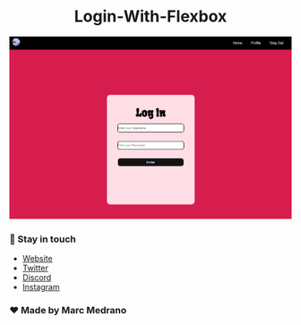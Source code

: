 <p align="center">
  <h1 align="center" href="https://elmarcz.github.io/Login-With-Flexbox/">Login-With-Flexbox</h1>
  <a href="https://elmarcz.github.io/Login" target="blank"><img src="img/Img.png"/></a>
</p>

### 👤 Stay in touch
- [Website](https://elmarcz.github.io/portfolio/)
- [Twitter](https://twitter.com/MarcMedrano15)
- [Discord](https://discord.com/invite/zPSYDGVXxx)
- [Instagram](https://www.instagram.com/marcmedranoz/)

### ❤ Made by Marc Medrano 

